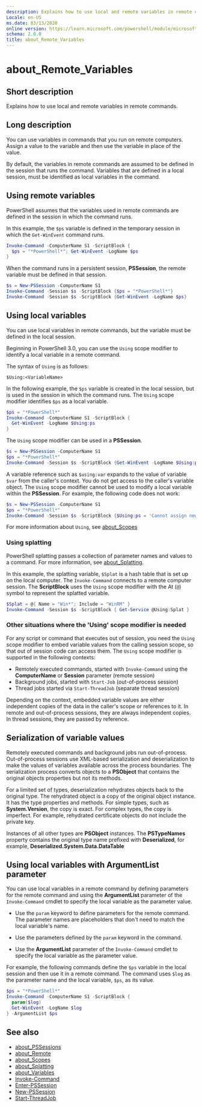 ```yaml
---
description: Explains how to use local and remote variables in remote commands.
Locale: en-US
ms.date: 03/13/2020
online version: https://learn.microsoft.com/powershell/module/microsoft.powershell.core/about/about_remote_variables?view=powershell-5.1&WT.mc_id=ps-gethelp
schema: 2.0.0
title: about_Remote_Variables
---
```

# about_Remote_Variables

## Short description

Explains how to use local and remote variables in remote commands.

## Long description

You can use variables in commands that you run on remote computers. Assign a
value to the variable and then use the variable in place of the value.

By default, the variables in remote commands are assumed to be defined in the
session that runs the command. Variables that are defined in a local session,
must be identified as local variables in the command.

## Using remote variables

PowerShell assumes that the variables used in remote commands are defined in
the session in which the command runs.

In this example, the `$ps` variable is defined in the temporary session in
which the `Get-WinEvent` command runs.

```powershell
Invoke-Command -ComputerName S1 -ScriptBlock {
  $ps = "*PowerShell*"; Get-WinEvent -LogName $ps
}
```

When the command runs in a persistent session, **PSSession**, the remote
variable must be defined in that session.

```powershell
$s = New-PSSession -ComputerName S1
Invoke-Command -Session $s -ScriptBlock {$ps = "*PowerShell*"}
Invoke-Command -Session $s -ScriptBlock {Get-WinEvent -LogName $ps}
```

## Using local variables

You can use local variables in remote commands, but the variable must be
defined in the local session.

Beginning in PowerShell 3.0, you can use the `Using` scope modifier to identify
a local variable in a remote command.

The syntax of `Using` is as follows:

```
$Using:<VariableName>
```

In the following example, the `$ps` variable is created in the local session,
but is used in the session in which the command runs. The `Using` scope
modifier identifies `$ps` as a local variable.

```powershell
$ps = "*PowerShell*"
Invoke-Command -ComputerName S1 -ScriptBlock {
  Get-WinEvent -LogName $Using:ps
}
```

The `Using` scope modifier can be used in a **PSSession**.

```powershell
$s = New-PSSession -ComputerName S1
$ps = "*PowerShell*"
Invoke-Command -Session $s -ScriptBlock {Get-WinEvent -LogName $Using:ps}
```

A variable reference such as `$using:var` expands to the value of variable `$var`
from the caller's context. You do not get access to the caller's variable object.
The `Using` scope modifier cannot be used to modify a local variable within the
**PSSession**. For example, the following code does not work:

```powershell
$s = New-PSSession -ComputerName S1
$ps = "*PowerShell*"
Invoke-Command -Session $s -ScriptBlock {$Using:ps = 'Cannot assign new value'}
```

For more information about `Using`, see [about_Scopes](./about_Scopes.md)

### Using splatting

PowerShell splatting passes a collection of parameter names and values to a
command. For more information, see [about_Splatting](about_Splatting.md).

In this example, the splatting variable, `$Splat` is a hash table that is set
up on the local computer. The `Invoke-Command` connects to a remote computer
session. The **ScriptBlock** uses the `Using` scope modifier with the At (`@`)
symbol to represent the splatted variable.

```powershell
$Splat = @{ Name = "Win*"; Include = "WinRM" }
Invoke-Command -Session $s -ScriptBlock { Get-Service @Using:Splat }
```

### Other situations where the 'Using' scope modifier is needed

For any script or command that executes out of session, you need the `Using`
scope modifier to embed variable values from the calling session scope, so that
out of session code can access them. The `Using` scope modifier is supported in
the following contexts:

- Remotely executed commands, started with `Invoke-Command` using the
  **ComputerName** or **Session** parameter (remote session)
- Background jobs, started with `Start-Job` (out-of-process session)
- Thread jobs started via `Start-ThreadJob` (separate thread session)

Depending on the context, embedded variable values are either independent
copies of the data in the caller's scope or references to it. In remote and
out-of-process sessions, they are always independent copies. In thread
sessions, they are passed by reference.

## Serialization of variable values

Remotely executed commands and background jobs run out-of-process.
Out-of-process sessions use XML-based serialization and deserialization to make
the values of variables available across the process boundaries. The
serialization process converts objects to a **PSObject** that contains the
original objects properties but not its methods.

For a limited set of types, deserialization rehydrates objects back to the
original type. The rehydrated object is a copy of the original object instance.
It has the type properties and methods. For simple types, such as
**System.Version**, the copy is exact. For complex types, the copy is
imperfect. For example, rehydrated certificate objects do not include the
private key.

Instances of all other types are **PSObject** instances. The **PSTypeNames**
property contains the original type name prefixed with **Deserialized**, for
example, **Deserialized.System.Data.DataTable**

## Using local variables with **ArgumentList** parameter

You can use local variables in a remote command by defining parameters for the
remote command and using the **ArgumentList** parameter of the `Invoke-Command`
cmdlet to specify the local variable as the parameter value.

- Use the `param` keyword to define parameters for the remote command. The
  parameter names are placeholders that don't need to match the local
  variable's name.

- Use the parameters defined by the `param` keyword in the command.

- Use the **ArgumentList** parameter of the `Invoke-Command` cmdlet to specify
  the local variable as the parameter value.

For example, the following commands define the `$ps` variable in the local
session and then use it in a remote command. The command uses `$log` as the
parameter name and the local variable, `$ps`, as its value.

```powershell
$ps = "*PowerShell*"
Invoke-Command -ComputerName S1 -ScriptBlock {
  param($log)
  Get-WinEvent -LogName $log
} -ArgumentList $ps
```

## See also

- [about_PSSessions](about_PSSessions.md)
- [about_Remote](about_Remote.md)
- [about_Scopes](about_Scopes.md)
- [about_Splatting](about_Splatting.md)
- [about_Variables](about_Variables.md)
- [Invoke-Command](xref:Microsoft.PowerShell.Core.Invoke-Command)
- [Enter-PSSession](xref:Microsoft.PowerShell.Core.Enter-PSSession)
- [New-PSSession](xref:Microsoft.PowerShell.Core.New-PSSession)
- [Start-ThreadJob](/powershell/module/ThreadJob/Start-ThreadJob)
